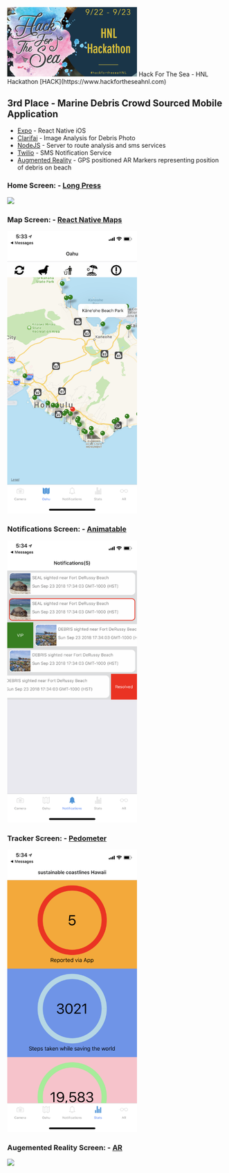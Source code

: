 <img src="./assets/logo.png" width="300"/>
Hack For The Sea - HNL Hackathon [HACK](https://www.hackfortheseahnl.com)

## 3rd Place - Marine Debris Crowd Sourced Mobile Application
- [Expo](https://expo.io/) - React Native iOS
- [Clarifai](http://clarifai.com) - Image Analysis for Debris Photo
- [NodeJS](https://nodejs.org/en/) - Server to route analysis and sms services
- [Twilio](https://www.twilio.com/) - SMS Notification Service
- [Augmented Reality](https://docs.expo.io/versions/v28.0.0/sdk/AR) - GPS positioned AR Markers representing position of debris on beach

### Home Screen: - [Long Press](https://docs.expo.io/versions/latest/react-native/handling-touches)
<img src="./assets/camera.PNG" width="300"/>

### Map Screen: - [React Native Maps](https://docs.expo.io/versions/latest/sdk/map-view)
<img src="./assets/map.PNG" width="300"/>

### Notifications Screen: - [Animatable](https://github.com/oblador/react-native-animatable)
<img src="./assets/notifications.PNG" width="300"/>

### Tracker Screen: - [Pedometer](https://docs.expo.io/versions/latest/sdk/pedometer)
<img src="./assets/tracker.PNG" width="300"/>

### Augemented Reality Screen: - [AR](https://docs.expo.io/versions/v28.0.0/sdk/AR)
<img src="./assets/ar.PNG" width="300"/>